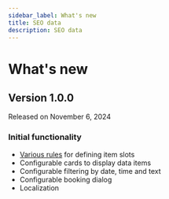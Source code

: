 ```yaml
---
sidebar_label: What's new
title: SEO data
description: SEO data
---
```


# What's new

## Version 1.0.0

Released on November 6, 2024

### Initial functionality

- [Various rules](/guides/configuration#defining-slot-rules) for defining item slots
- Configurable cards to display data items
- Configurable filtering by date, time and text
- Configurable booking dialog
- Localization